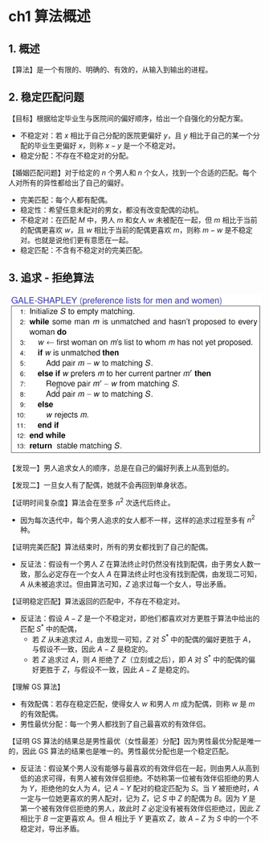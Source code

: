 # ch1 算法概述

## 1. 概述

【算法】是一个有限的、明确的、有效的，从输入到输出的进程。

## 2. 稳定匹配问题

【目标】根据给定毕业生与医院间的偏好顺序，给出一个自强化的分配方案。

- 不稳定对：若 $x$ 相比于自己分配的医院更偏好 $y$，且 $y$ 相比于自己的某一个分配的毕业生更偏好 $x$，则称 $x-y$ 是一个不稳定对。
- 稳定分配：不存在不稳定对的分配。

【婚姻匹配问题】对于给定的 $n$ 个男人和 $n$ 个女人，找到一个合适的匹配。每个人对所有的异性都给出了自己的偏好。

- 完美匹配：每个人都有配偶。
- 稳定性：希望任意未配对的男女，都没有改变配偶的动机。
- 不稳定对：在匹配 $M$ 中，男人 $m$ 和女人 $w$ 未被配在一起，但 $m$ 相比于当前的配偶更喜欢 $w$，且 $w$ 相比于当前的配偶更喜欢 $m$，则称 $m-w$ 是不稳定对。也就是说他们更有意愿在一起。
- 稳定匹配：不含有不稳定对的完美匹配。

## 3. 追求 - 拒绝算法

![追求-拒绝算法](img/1-1%20%E8%BF%BD%E6%B1%82%E6%8B%92%E7%BB%9D%E7%AE%97%E6%B3%95.png)

【发现一】男人追求女人的顺序，总是在自己的偏好列表上从高到低的。

【发现二】一旦女人有了配偶，她就不会再回到单身状态。

【证明时间复杂度】算法会在至多 $n^2$ 次迭代后终止。

- 因为每次迭代中，每个男人追求的女人都不一样，这样的追求过程至多有 $n^2$ 种。

【证明完美匹配】算法结束时，所有的男女都找到了自己的配偶。

- 反证法：假设有一个男人 $Z$ 在算法终止时仍然没有找到配偶，由于男女人数一致，那么必定存在一个女人 $A$ 在算法终止时也没有找到配偶，由发现二可知，$A$ 从未被追求过。但由算法可知，$Z$ 追求过每一个女人，导出矛盾。

【证明稳定匹配】算法返回的匹配中，不存在不稳定对。

- 反证法：假设 $A-Z$ 是一个不稳定对，即他们都喜欢对方更胜于算法中给出的匹配 $S^*$ 中的配偶，
    - 若 $Z$ 从未追求过 $A$，由发现一可知，$Z$ 对 $S^*$ 中的配偶的偏好更胜于 $A$，与假设不一致，因此 $A-Z$ 是稳定的。
    - 若 $Z$ 追求过 $A$，则 $A$ 拒绝了 $Z$（立刻或之后），即 $A$ 对 $S^*$ 中的配偶的偏好更胜于 $Z$，与假设不一致，因此 $A-Z$ 是稳定的。

【理解 GS 算法】

- 有效配偶：若存在稳定匹配，使得女人 $w$ 和男人 $m$ 成为配偶，则称 $w$ 是 $m$ 的有效配偶。
- 男性最优分配：每一个男人都找到了自己最喜欢的有效伴侣。

【证明 GS 算法的结果总是男性最优（女性最差）分配】因为男性最优分配是唯一的，因此 GS 算法的结果也是唯一的。男性最优分配也是一个稳定匹配。

- 反证法：假设某个男人没有能够与最喜欢的有效伴侣在一起，则由男人从高到低的追求可得，有男人被有效伴侣拒绝。不妨称第一位被有效伴侣拒绝的男人为 $Y$，拒绝他的女人为 $A$，记 $A-Y$ 配对的稳定匹配为 $S$。当 $Y$ 被拒绝时，$A$ 一定与一位她更喜欢的男人配对，记为 $Z$，记 $S$ 中 $Z$ 的配偶为 $B$。因为 $Y$ 是第一个被有效伴侣拒绝的男人，故此时 $Z$ 必定没有被有效伴侣拒绝过，因此 $Z$ 相比于 $B$ 一定更喜欢 $A$。但 $A$ 相比于 $Y$ 更喜欢 $Z$，故 $A-Z$ 为 $S$ 中的一个不稳定对，导出矛盾。

